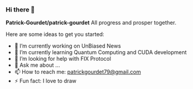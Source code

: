 ### Hi there 👋


**Patrick-Gourdet/patrick-gourdet**  All progress and prosper together.

Here are some ideas to get you started:

- 🔭 I’m currently working on UnBiased News
- 🌱 I’m currently learning Quantum Computing and CUDA development
- 🤔 I’m looking for help with FIX Protocol
- 💬 Ask me about ...
- 📫 How to reach me: patrickgourdet79@gmail.com
- ⚡ Fun fact: I love to draw 
